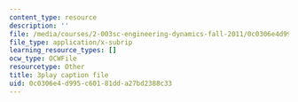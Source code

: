 ```yaml
---
content_type: resource
description: ''
file: /media/courses/2-003sc-engineering-dynamics-fall-2011/0c0306e4d995c60181dda27bd2388c33_63sIgMvBuEQ.srt
file_type: application/x-subrip
learning_resource_types: []
ocw_type: OCWFile
resourcetype: Other
title: 3play caption file
uid: 0c0306e4-d995-c601-81dd-a27bd2388c33
---
```

